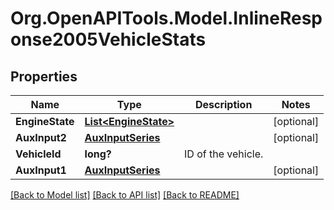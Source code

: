 # Org.OpenAPITools.Model.InlineResponse2005VehicleStats
## Properties

Name | Type | Description | Notes
------------ | ------------- | ------------- | -------------
**EngineState** | [**List&lt;EngineState&gt;**](EngineState.md) |  | [optional] 
**AuxInput2** | [**AuxInputSeries**](AuxInputSeries.md) |  | [optional] 
**VehicleId** | **long?** | ID of the vehicle. | 
**AuxInput1** | [**AuxInputSeries**](AuxInputSeries.md) |  | [optional] 

[[Back to Model list]](../README.md#documentation-for-models) [[Back to API list]](../README.md#documentation-for-api-endpoints) [[Back to README]](../README.md)

